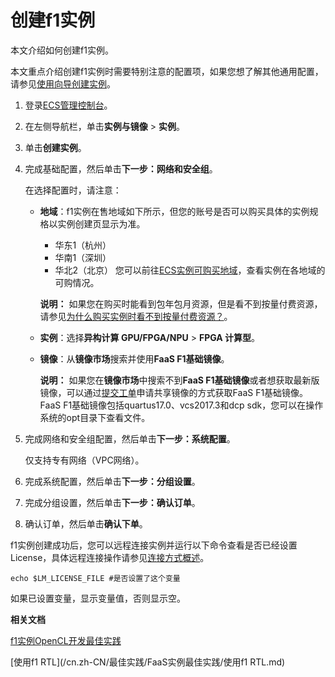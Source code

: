 # 创建f1实例

本文介绍如何创建f1实例。

本文重点介绍创建f1实例时需要特别注意的配置项，如果您想了解其他通用配置，请参见[使用向导创建实例](/cn.zh-CN/实例/创建实例/使用向导创建实例.md)。

1.  登录[ECS管理控制台](https://ecs.console.aliyun.com)。

2.  在左侧导航栏，单击**实例与镜像** \> **实例**。

3.  单击**创建实例**。

4.  完成基础配置，然后单击**下一步：网络和安全组**。

    在选择配置时，请注意：

    -   **地域**：f1实例在售地域如下所示，但您的账号是否可以购买具体的实例规格以实例创建页显示为准。

        -   华东1（杭州）
        -   华南1（深圳）
        -   华北2（北京）
        您可以前往[ECS实例可购买地域](https://ecs-buy.aliyun.com/instanceTypes/#/instanceTypeByRegion)，查看实例在各地域的可购情况。

        **说明：** 如果您在购买时能看到包年包月资源，但是看不到按量付费资源，请参见[为什么购买实例时看不到按量付费资源？](/cn.zh-CN/实例/实例FAQ.md)。

    -   **实例**：选择**异构计算 GPU/FPGA/NPU** \> **FPGA 计算型**。
    -   **镜像**：从**镜像市场**搜索并使用**FaaS F1基础镜像**。

        **说明：** 如果您在**镜像市场**中搜索不到**FaaS F1基础镜像**或者想获取最新版镜像，可以通过[提交工单](https://selfservice.console.aliyun.com/ticket/createIndex)申请共享镜像的方式获取FaaS F1基础镜像。FaaS F1基础镜像包括quartus17.0、vcs2017.3和dcp sdk，您可以在操作系统的opt目录下查看文件。

5.  完成网络和安全组配置，然后单击**下一步：系统配置**。

    仅支持专有网络（VPC网络）。

6.  完成系统配置，然后单击**下一步：分组设置**。

7.  完成分组设置，然后单击**下一步：确认订单**。

8.  确认订单，然后单击**确认下单**。


f1实例创建成功后，您可以远程连接实例并运行以下命令查看是否已经设置License，具体远程连接操作请参见[连接方式概述](/cn.zh-CN/实例/连接实例/连接方式概述.md)。

```
echo $LM_LICENSE_FILE #是否设置了这个变量
```

如果已设置变量，显示变量值，否则显示空。

**相关文档**  


[f1实例OpenCL开发最佳实践](/cn.zh-CN/最佳实践/FaaS实例最佳实践/f1实例OpenCL开发最佳实践.md)

[使用f1 RTL](/cn.zh-CN/最佳实践/FaaS实例最佳实践/使用f1 RTL.md)


